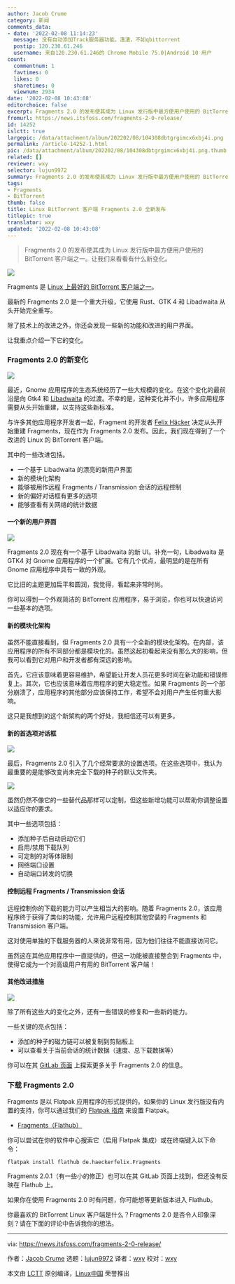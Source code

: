 ```yaml
---
author: Jacob Crume
category: 新闻
comments_data:
- date: '2022-02-08 11:14:23'
  message: 没有自动添加Track服务器功能，渣渣，不如qbittorrent
  postip: 120.230.61.246
  username: 来自120.230.61.246的 Chrome Mobile 75.0|Android 10 用户
count:
  commentnum: 1
  favtimes: 0
  likes: 0
  sharetimes: 0
  viewnum: 2934
date: '2022-02-08 10:43:08'
editorchoice: false
excerpt: Fragments 2.0 的发布使其成为 Linux 发行版中最方便用户使用的 BitTorrent 客户端之一。让我们来看看有什么新变化。
fromurl: https://news.itsfoss.com/fragments-2-0-release/
id: 14252
islctt: true
largepic: /data/attachment/album/202202/08/104308dbtgrgimcx6xbj4i.png
permalink: /article-14252-1.html
pic: /data/attachment/album/202202/08/104308dbtgrgimcx6xbj4i.png.thumb.jpg
related: []
reviewer: wxy
selector: lujun9972
summary: Fragments 2.0 的发布使其成为 Linux 发行版中最方便用户使用的 BitTorrent 客户端之一。让我们来看看有什么新变化。
tags:
- Fragments
- BitTorrent
thumb: false
title: Linux BitTorrent 客户端 Fragments 2.0 全新发布
titlepic: true
translator: wxy
updated: '2022-02-08 10:43:08'
---
```



> 
> Fragments 2.0 的发布使其成为 Linux 发行版中最方便用户使用的 BitTorrent 客户端之一。让我们来看看有什么新变化。
> 
> 
> 


![](/data/attachment/album/202202/08/104308dbtgrgimcx6xbj4i.png)


Fragments 是 [Linux 上最好的 BitTorrent 客户端之一](https://itsfoss.com/best-torrent-ubuntu/)。


最新的 Fragments 2.0 是一个重大升级，它使用 Rust、GTK 4 和 Libadwaita 从头开始完全重写。


除了技术上的改进之外，你还会发现一些新的功能和改进的用户界面。


让我重点介绍一下它的变化。


### Fragments 2.0 的新变化


![](/data/attachment/album/202202/08/104309sz55thd0oq939crt.png)


最近，Gnome 应用程序的生态系统经历了一些大规模的变化。在这个变化的最前沿是向 Gtk4 和 [Libadwaita](https://adrienplazas.com/blog/2021/03/31/introducing-libadwaita.html) 的过渡。不幸的是，这种变化并不小，许多应用程序需要从头开始重建，以支持这些新标准。


与许多其他应用程序开发者一起，Fragment 的开发者 [Felix Häcker](https://twitter.com/haeckerfelix) 决定从头开始重建 Fragments，现在作为 Fragments 2.0 发布。因此，我们现在得到了一个改进的 Linux 的 BitTorrent 客户端。


其中的一些改进包括。


* 一个基于 Libadwaita 的漂亮的新用户界面
* 新的模块化架构
* 能够被用作远程 Fragments / Transmission 会话的远程控制
* 新的偏好对话框有更多的选项
* 能够查看有关网络的统计数据


#### 一个新的用户界面


![](/data/attachment/album/202202/08/104310fvg19qrb9b8jtggv.png)


Fragments 2.0 现在有一个基于 Libadwaita 的新 UI。补充一句，Libadwaita 是 GTK4 对 Gnome 应用程序的一个扩展。它有几个优点，最明显的是在所有 Gnome 应用程序中具有一致的外观。


它比旧的主题更加扁平和圆润，我觉得，看起来非常时尚。


你可以得到一个外观简洁的 BitTorrent 应用程序，易于浏览，你也可以快速访问一些基本的选项。


#### 新的模块化架构


虽然不能直接看到，但 Fragments 2.0 具有一个全新的模块化架构。在内部，该应用程序的所有不同部分都是模块化的。虽然这起初看起来没有那么大的影响，但我可以看到它对用户和开发者都有深远的影响。


首先，它应该意味着更容易维护，希望能让开发人员花更多时间在新功能和错误修复上。其次，它也应该意味着应用程序的更大稳定性。如果 Fragments 的一个部分崩溃了，应用程序的其他部分应该保持工作，希望不会对用户产生任何重大影响。


这只是我想到的这个新架构的两个好处，我相信还可以有更多。


#### 新的首选项对话框


![](/data/attachment/album/202202/08/104311cttxzzor2ivb1obp.png)


最后，Fragments 2.0 引入了几个经常要求的设置选项。在这些选项中，我认为最重要的是能够改变尚未完全下载的种子的默认文件夹。


![](/data/attachment/album/202202/08/104312q6cuvp6vjzppb0z1.png)


虽然仍然不像它的一些替代品那样可以定制，但这些新增功能可以帮助你调整设置以适应你的要求。


其中一些选项包括：


* 添加种子后自动启动它们
* 启用/禁用下载队列
* 可定制的对等体限制
* 网络端口设置
* 自动端口转发的切换


#### 控制远程 Fragments / Transmission 会话


远程控制你的下载的能力可以产生相当大的影响。随着 Fragments 2.0，该应用程序终于获得了类似的功能，允许用户远程控制其他安装的 Fragments 和 Transmission 客户端。


这对使用单独的下载服务器的人来说非常有用，因为他们往往不能直接访问它。


虽然这在其他应用程序中一直提供的，但这一功能被直接整合到 Fragments 中，使得它成为一个对高级用户有用的 BitTorrent 客户端！


#### 其他改进措施


![](/data/attachment/album/202202/08/104313jta9pds8v338f4hv.png)


除了所有这些大的变化之外，还有一些错误的修复和一些新的能力。


一些关键的亮点包括：


* 添加的种子的磁力链可以被复制到剪贴板上
* 可以查看关于当前会话的统计数据（速度、总下载数据等）


你可以在其 [GitLab 页面](https://gitlab.gnome.org/World/Fragments) 上探索更多关于 Fragments 2.0 的信息。


### 下载 Fragments 2.0


Fragments 是以 Flatpak 应用程序的形式提供的。如果你的 Linux 发行版没有内置的支持，你可以通过我们的 [Flatpak 指南](https://itsfoss.com/flatpak-guide/) 来设置 Flatpak。


* [Fragments（Flathub）](https://flathub.org/apps/details/de.haeckerfelix.Fragments)


你可以尝试在你的软件中心搜索它（启用 Flatpak 集成）或在终端键入以下命令：



```
flatpak install flathub de.haeckerfelix.Fragments

```

Fragments 2.0.1（有一些小的修正）也可以在其 GitLab 页面上找到，但还没有反映在 Flathub 上。


如果你在使用 Fragments 2.0 时有问题，你可能想等更新版本进入 Flathub。


你最喜欢的 BitTorrent Linux 客户端是什么？Fragments 2.0 是否令人印象深刻？请在下面的评论中告诉我你的想法。




---


via: <https://news.itsfoss.com/fragments-2-0-release/>


作者：[Jacob Crume](https://news.itsfoss.com/author/jacob/) 选题：[lujun9972](https://github.com/lujun9972) 译者：[wxy](https://github.com/wxy) 校对：[wxy](https://github.com/wxy)


本文由 [LCTT](https://github.com/LCTT/TranslateProject) 原创编译，[Linux中国](https://linux.cn/) 荣誉推出